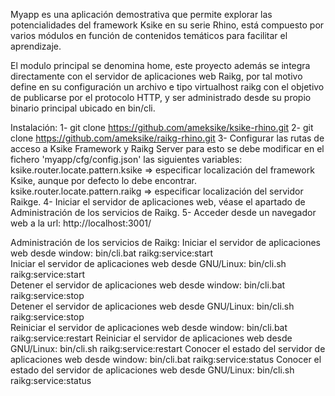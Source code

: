 Myapp es una aplicación demostrativa que permite explorar las potencialidades del framework Ksike en su serie Rhino, está compuesto por varios módulos en función de contenidos temáticos para facilitar el aprendizaje.

El modulo principal se denomina home, este proyecto además se integra directamente con el servidor de aplicaciones web Raikg, por tal motivo define en su configuración un archivo e tipo virtualhost raikg con el objetivo de publicarse por el protocolo HTTP, y ser administrado desde su propio binario principal ubicado en bin/cli.   

Instalación:
	1- git clone https://github.com/ameksike/ksike-rhino.git
	2- git clone https://github.com/ameksike/raikg-rhino.git
	3- Configurar las rutas de acceso a Ksike Framework y Raikg Server
		para esto se debe modificar en el fichero 'myapp/cfg/config.json' las siguientes variables:
			ksike.router.locate.pattern.ksike => especificar localización del framework Ksike, aunque por defecto lo debe encontrar.
			ksike.router.locate.pattern.raikg => especificar localización del servidor Raikge.
	4- Iniciar el servidor de aplicaciones web, véase el apartado de Administración de los servicios de Raikg.
	5- Acceder desde un navegador web a la url: http://localhost:3001/

Administración de los servicios de Raikg:
	Iniciar el servidor de aplicaciones web desde window:  bin/cli.bat  raikg:service:start    
	Iniciar el servidor de aplicaciones web desde GNU/Linux:  bin/cli.sh  raikg:service:start    
	Detener el servidor de aplicaciones web desde window:  bin/cli.bat  raikg:service:stop    
	Detener el servidor de aplicaciones web desde GNU/Linux:  bin/cli.sh  raikg:service:stop    
	Reiniciar el servidor de aplicaciones web desde window:  bin/cli.bat  raikg:service:restart
	Reiniciar el servidor de aplicaciones web desde GNU/Linux:  bin/cli.sh  raikg:service:restart Conocer el estado del servidor  de aplicaciones web desde window:  bin/cli.bat  raikg:service:status
	Conocer el estado del servidor de aplicaciones web desde GNU/Linux:  bin/cli.sh  raikg:service:status
